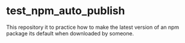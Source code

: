# test_npm_auto_publish
This repository it to practice how to make the latest version of an npm package its default when downloaded by someone.
